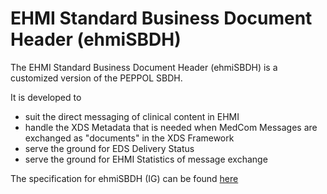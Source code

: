# EHMI Standard Business Document Header (ehmiSBDH)


The EHMI Standard Business Document Header (ehmiSBDH) is a customized version of the PEPPOL SBDH.

It is developed to 
- suit the direct messaging of clinical content in EHMI
- handle the XDS Metadata that is needed when MedCom Messages are exchanged as "documents" in the XDS Framework
- serve the ground for EDS Delivery Status
- serve the ground for EHMI Statistics of message exchange

<p/>

The specification for ehmiSBDH (IG) can be found <a href="https://build.fhir.org/ig/medcomdk/dk-ehmi-sbdh/index.html" target="_blank">here</a>

